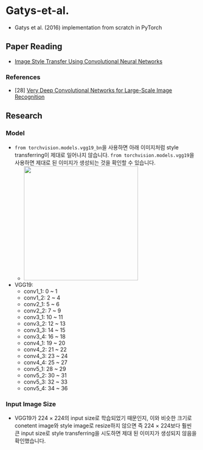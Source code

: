 # Gatys-et-al.
- Gatys et al. (2016) implementation from scratch in PyTorch
## Paper Reading
- [Image Style Transfer Using Convolutional Neural Networks](https://github.com/KimRass/Gatys-et-al./blob/main/image_style_transfer_using_convolutional_neural_networks.pdf)
### References
- [28] [Very Deep Convolutional Networks for Large-Scale Image Recognition](https://arxiv.org/pdf/1409.1556.pdf)
## Research
### Model
- `from torchvision.models.vgg19_bn`을 사용하면 아래 이미지처럼 style transferring이 제대로 일어나지 않습니다. `from torchvision.models.vgg19`을 사용하면 제대로 된 이미지가 생성되는 것을 확인할 수 있습니다.
    - <img src="https://github.com/KimRass/Gatys-et-al./assets/67457712/b6141441-89b7-4878-b058-c112c96af038" width="300">
- VGG19:
    - conv1_1: 0 ~ 1
    - conv1_2: 2 ~ 4
    - conv2_1: 5 ~ 6
    - conv2_2: 7 ~ 9
    - conv3_1: 10 ~ 11
    - conv3_2: 12 ~ 13
    - conv3_3: 14 ~ 15
    - conv3_4: 16 ~ 18
    - conv4_1: 19 ~ 20
    - conv4_2: 21 ~ 22
    - conv4_3: 23 ~ 24
    - conv4_4: 25 ~ 27
    - conv5_1: 28 ~ 29
    - conv5_2: 30 ~ 31
    - conv5_3: 32 ~ 33
    - conv5_4: 34 ~ 36
### Input Image Size
- VGG19가 224 × 224의 input size로 학습되었기 때문인지, 이와 비슷한 크기로 conetent image와 style image로 resize하지 않으면 즉 224 × 224보다 훨씬 큰 input size로 style transferring을 시도하면 제대 된 이미지가 생성되지 않음을 확인했습니다.
